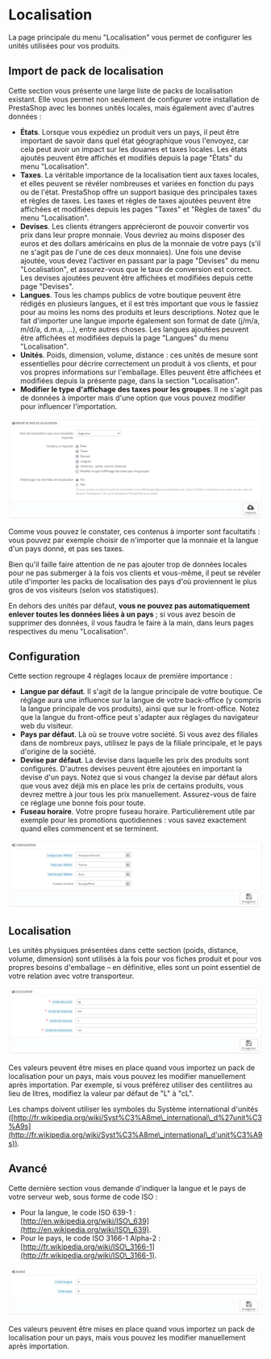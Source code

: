 # Localisation

La page principale du menu "Localisation" vous permet de configurer les unités utilisées pour vos produits.

## Import de pack de localisation <a href="#localisation-importdepackdelocalisation" id="localisation-importdepackdelocalisation"></a>

Cette section vous présente une large liste de packs de localisation existant. Elle vous permet non seulement de configurer votre installation de PrestaShop avec les bonnes unités locales, mais également avec d'autres données :

* **États**. Lorsque vous expédiez un produit vers un pays, il peut être important de savoir dans quel état géographique vous l'envoyez, car cela peut avoir un impact sur les douanes et taxes locales. Les états ajoutés peuvent être affichés et modifiés depuis la page "États" du menu "Localisation".
* **Taxes**. La véritable importance de la localisation tient aux taxes locales, et elles peuvent se révéler nombreuses et variées en fonction du pays ou de l'état. PrestaShop offre un support basique des principales taxes et règles de taxes. Les taxes et règles de taxes ajoutées peuvent être affichées et modifiées depuis les pages "Taxes" et "Règles de taxes" du menu "Localisation".
* **Devises**. Les clients étrangers apprécieront de pouvoir convertir vos prix dans leur propre monnaie. Vous devriez au moins disposer des euros et des dollars américains en plus de la monnaie de votre pays (s'il ne s'agit pas de l'une de ces deux monnaies). Une fois une devise ajoutée, vous devez l'activer en passant par la page "Devises" du menu "Localisation", et assurez-vous que le taux de conversion est correct. Les devises ajoutées peuvent être affichées et modifiées depuis cette page "Devises".
* **Langues**. Tous les champs publics de votre boutique peuvent être rédigés en plusieurs langues, et il est très important que vous le fassiez pour au moins les noms des produits et leurs descriptions. Notez que le fait d'importer une langue importe également son format de date (j/m/a, m/d/a, d.m.a, ...), entre autres choses. Les langues ajoutées peuvent être affichées et modifiées depuis la page "Langues" du menu "Localisation".
* **Unités**. Poids, dimension, volume, distance : ces unités de mesure sont essentielles pour décrire correctement un produit à vos clients, et pour vos propres informations sur l'emballage. Elles peuvent être affichées et modifiées depuis la présente page, dans la section "Localisation".
* **Modifier le type d'affichage des taxes pour les groupes**. Il ne s'agit pas de données à importer mais d'une option que vous pouvez modifier pour influencer l'importation.

![](../../../.gitbook/assets/23789688.png)

Comme vous pouvez le constater, ces contenus à importer sont facultatifs : vous pouvez par exemple choisir de n'importer que la monnaie et la langue d'un pays donné, et pas ses taxes.

Bien qu'il faille faire attention de ne pas ajouter trop de données locales pour ne pas submerger à la fois vos clients et vous-même, il peut se révéler utile d'importer les packs de localisation des pays d'où proviennent le plus gros de vos visiteurs (selon vos statistiques).

En dehors des unités par défaut, **vous ne pouvez pas automatiquement enlever toutes les données liées à un pays** ; si vous avez besoin de supprimer des données, il vous faudra le faire à la main, dans leurs pages respectives du menu "Localisation".

## Configuration <a href="#localisation-configuration" id="localisation-configuration"></a>

Cette section regroupe 4 réglages locaux de première importance :

* **Langue par défaut**. Il s'agit de la langue principale de votre boutique. Ce réglage aura une influence sur la langue de votre back-office (y compris la langue principale de vos produits), ainsi que sur le front-office. Notez que la langue du front-office peut s'adapter aux réglages du navigateur web du visiteur.
* **Pays par défaut**. Là où se trouve votre société. Si vous avez des filiales dans de nombreux pays, utilisez le pays de la filiale principale, et le pays d'origine de la société.
* **Devise par défaut**. La devise dans laquelle les prix des produits sont configurés. D'autres devises peuvent être ajoutées en important la devise d'un pays. Notez que si vous changez la devise par défaut alors que vous avez déjà mis en place les prix de certains produits, vous devrez mettre à jour tous les prix manuellement. Assurez-vous de faire ce réglage une bonne fois pour toute.
* **Fuseau horaire**. Votre propre fuseau horaire. Particulièrement utile par exemple pour les promotions quotidiennes : vous savez exactement quand elles commencent et se terminent.

![](../../../.gitbook/assets/23789690.png)

## Localisation <a href="#localisation-localisation.1" id="localisation-localisation.1"></a>

Les unités physiques présentées dans cette section (poids, distance, volume, dimension) sont utilisés à la fois pour vos fiches produit et pour vos propres besoins d'emballage – en définitive, elles sont un point essentiel de votre relation avec votre transporteur.

![](../../../.gitbook/assets/23789691.png)

Ces valeurs peuvent être mises en place quand vous importez un pack de localisation pour un pays, mais vous pouvez les modifier manuellement après importation. Par exemple, si vous préférez utiliser des centilitres au lieu de litres, modifiez la valeur par défaut de "L" à "cL".

Les champs doivent utiliser les symboles du Système international d'unités ([http://fr.wikipedia.org/wiki/Syst%C3%A8me\_international\_d%27unit%C3%A9s](http://fr.wikipedia.org/wiki/Syst%C3%A8me\_international\_d'unit%C3%A9s)).

## Avancé <a href="#localisation-avance" id="localisation-avance"></a>

Cette dernière section vous demande d'indiquer la langue et le pays de votre serveur web, sous forme de code ISO :

* Pour la langue, le code ISO 639-1 : [http://en.wikipedia.org/wiki/ISO\_639](http://en.wikipedia.org/wiki/ISO\_639).
* Pour le pays, le code ISO 3166-1 Alpha-2 : [http://fr.wikipedia.org/wiki/ISO\_3166-1](http://fr.wikipedia.org/wiki/ISO\_3166-1).

![](../../../.gitbook/assets/23789693.png)

Ces valeurs peuvent être mises en place quand vous importez un pack de localisation pour un pays, mais vous pouvez les modifier manuellement après importation.
